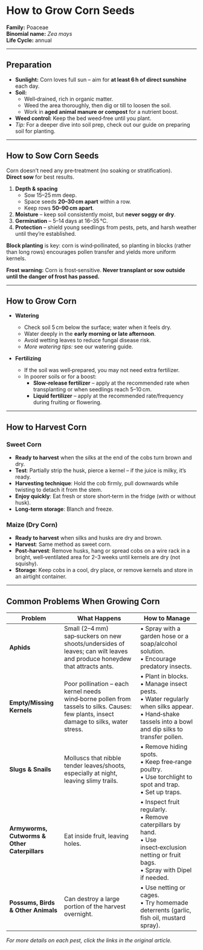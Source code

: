# How to Grow Corn Seeds

**Family:** Poaceae  
**Binomial name:** _Zea mays_  
**Life Cycle:** annual  

---

## Preparation

- **Sunlight:** Corn loves full sun – aim for **at least 6 h of direct sunshine** each day.  
- **Soil:**  
  - Well‑drained, rich in organic matter.  
  - Weed the area thoroughly, then dig or till to loosen the soil.  
  - Work in **aged animal manure or compost** for a nutrient boost.  
- **Weed control:** Keep the bed weed‑free until you plant.  
- *Tip:* For a deeper dive into soil prep, check out our guide on preparing soil for planting.

---

## How to Sow Corn Seeds

Corn doesn’t need any pre‑treatment (no soaking or stratification).  
**Direct sow** for best results.

1. **Depth & spacing**  
   - Sow 15–25 mm deep.  
   - Space seeds **20–30 cm apart** within a row.  
   - Keep rows **50–90 cm apart**.  
2. **Moisture** – keep soil consistently moist, but **never soggy or dry**.  
3. **Germination** – 5–14 days at 16–35 °C.  
4. **Protection** – shield young seedlings from pests, pets, and harsh weather until they’re established.  

**Block planting** is key: corn is wind‑pollinated, so planting in blocks (rather than long rows) encourages pollen transfer and yields more uniform kernels.

**Frost warning:** Corn is frost‑sensitive. **Never transplant or sow outside until the danger of frost has passed.**

---

## How to Grow Corn

- **Watering**  
  - Check soil 5 cm below the surface; water when it feels dry.  
  - Water deeply in the **early morning or late afternoon**.  
  - Avoid wetting leaves to reduce fungal disease risk.  
  - *More watering tips:* see our watering guide.  

- **Fertilizing**  
  - If the soil was well‑prepared, you may not need extra fertilizer.  
  - In poorer soils or for a boost:  
    - **Slow‑release fertilizer** – apply at the recommended rate when transplanting or when seedlings reach 5–10 cm.  
    - **Liquid fertilizer** – apply at the recommended rate/frequency during fruiting or flowering.  

---

## How to Harvest Corn

### Sweet Corn

- **Ready to harvest** when the silks at the end of the cobs turn brown and dry.  
- **Test**: Partially strip the husk, pierce a kernel – if the juice is milky, it’s ready.  
- **Harvesting technique**: Hold the cob firmly, pull downwards while twisting to detach it from the stem.  
- **Enjoy quickly**: Eat fresh or store short‑term in the fridge (with or without husk).  
- **Long‑term storage**: Blanch and freeze.

### Maize (Dry Corn)

- **Ready to harvest** when silks and husks are dry and brown.  
- **Harvest**: Same method as sweet corn.  
- **Post‑harvest**: Remove husks, hang or spread cobs on a wire rack in a bright, well‑ventilated area for 2–3 weeks until kernels are dry (not squishy).  
- **Storage**: Keep cobs in a cool, dry place, or remove kernels and store in an airtight container.

---

## Common Problems When Growing Corn

| Problem | What Happens | How to Manage |
|---------|--------------|---------------|
| **Aphids** | Small (2–4 mm) sap‑suckers on new shoots/undersides of leaves; can wilt leaves and produce honeydew that attracts ants. | • Spray with a garden hose or a soap/alcohol solution.<br>• Encourage predatory insects. |
| **Empty/Missing Kernels** | Poor pollination – each kernel needs wind‑borne pollen from tassels to silks. Causes: few plants, insect damage to silks, water stress. | • Plant in blocks.<br>• Manage insect pests.<br>• Water regularly when silks appear.<br>• Hand‑shake tassels into a bowl and dip silks to transfer pollen. |
| **Slugs & Snails** | Molluscs that nibble tender leaves/shoots, especially at night, leaving slimy trails. | • Remove hiding spots.<br>• Keep free‑range poultry.<br>• Use torchlight to spot and trap.<br>• Set up traps. |
| **Armyworms, Cutworms & Other Caterpillars** | Eat inside fruit, leaving holes. | • Inspect fruit regularly.<br>• Remove caterpillars by hand.<br>• Use insect‑exclusion netting or fruit bags.<br>• Spray with Dipel if needed. |
| **Possums, Birds & Other Animals** | Can destroy a large portion of the harvest overnight. | • Use netting or cages.<br>• Try homemade deterrents (garlic, fish oil, mustard spray). |

*For more details on each pest, click the links in the original article.*